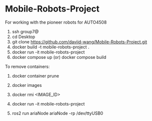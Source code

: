 # Mobile-Robots-Project
For working with the pioneer robots for AUTO4508

1. ssh group7@<ip address>
2. cd Desktop
3. git clone https://github.com/daviid-wang/Mobile-Robots-Project.git
4. docker build -t mobile-robots-project .
5. docker run -it mobile-robots-project
6. docker compose up (or) docker compose build 

To remove containers:
1. docker container prune
2. docker images
3. docker rmi <IMAGE_ID>

1. docker run -it mobile-robots-project
2. ros2 run ariaNode ariaNode -rp /dev/ttyUSB0